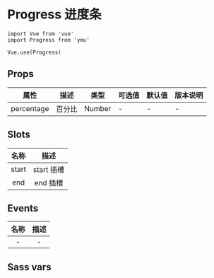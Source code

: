 # Progress 进度条

```JS
import Vue from 'vue'
import Progress from 'ymu'

Vue.use(Progress)
```

## Props

| 属性 | 描述 | 类型 | 可选值 | 默认值 | 版本说明 |
| - | - | - | - | - | - |
| percentage | 百分比 | Number | - | - | - |


## Slots

| 名称 | 描述 |
| :-: | :-: |
| start | start 插槽 |
| end | end 插槽 |


## Events

| 名称 | 描述 |
| :-: | :-: |
| - | - |


## Sass vars

```
```
